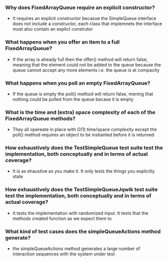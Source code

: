### Why does FixedArrayQueue require an explicit constructor?
- It requires an explicit constructor becasue the SimpleQueue interface does not include a constructor, each class that implemnets the interface must also contain an explict construtor 
### What happens when you offer an item to a full FixedArrayQueue?
- If the array is already full then the offer() method will return false, meaning that the element could not be added to the queue because the queue cannot accept any more elements i.e. the queue is at compacity
### What happens when you poll an empty FixedArrayQueue?
- If the queue is empty the poll() method will return false, mening that nothing could be polled from the queue becase it is empty
### What is the time and (extra) space complexity of each of the FixedArrayQueue methods?
- They all opereate in place with O(1) time/space complexity except the poll() method requires an object to be instianted before it is returned 
### How exhaustively does the TestSimpleQueue test suite test the implementation, both conceptually and in terms of actual coverage?
- It is as ehaustive as you make it. It only tests the things you explicitly state
### How exhaustively does the TestSimpleQueueJqwik test suite test the implementation, both conceptually and in terms of actual coverage?
- It tests the implementation with randomized input. It tests that the methods created function as we expect them to

### What kind of test cases does the simpleQueueActions method generate?
- the simpleQueueActions method generates a large number of interaction sequences with the system under test